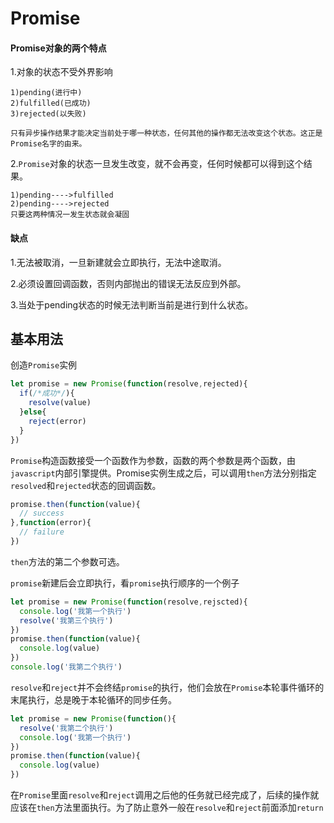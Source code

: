 # Promise

#### Promise对象的两个特点
1.对象的状态不受外界影响

    1)pending(进行中)
    2)fulfilled(已成功)
    3)rejected(以失败)

    只有异步操作结果才能决定当前处于哪一种状态，任何其他的操作都无法改变这个状态。这正是Promise名字的由来。

2.`Promise`对象的状态一旦发生改变，就不会再变，任何时候都可以得到这个结果。

    1)pending---->fulfilled
    2)pending---->rejected
    只要这两种情况一发生状态就会凝固

#### 缺点
1.无法被取消，一旦新建就会立即执行，无法中途取消。

2.必须设置回调函数，否则内部抛出的错误无法反应到外部。

3.当处于pending状态的时候无法判断当前是进行到什么状态。

## 基本用法
创造`Promise`实例
```javascript
let promise = new Promise(function(resolve,rejected){
  if(/*成功*/){
    resolve(value)
  }else{
    reject(error)
  }
})
```
`Promise`构造函数接受一个函数作为参数，函数的两个参数是两个函数，由`javascript`内部引擎提供。Promise实例生成之后，可以调用`then`方法分别指定`resolved`和`rejected`状态的回调函数。
``` javascript
promise.then(function(value){
  // success
},function(error){
  // failure
})
```
`then`方法的第二个参数可选。

`promise`新建后会立即执行，看`promise`执行顺序的一个例子
```javascript
let promise = new Promise(function(resolve,rejscted){
  console.log('我第一个执行')
  resolve('我第三个执行')
})
promise.then(function(value){
  console.log(value)
})
console.log('我第二个执行')
```
`resolve`和`reject`并不会终结`promise`的执行，他们会放在`Promise`本轮事件循环的末尾执行，总是晚于本轮循环的同步任务。
```javascript
let promise = new Promise(function(){
  resolve('我第二个执行')
  console.log('我第一个执行')
})
promise.then(function(value){
  console.log(value)
})
```
在`Promise`里面`resolve`和`reject`调用之后他的任务就已经完成了，后续的操作就应该在`then`方法里面执行。为了防止意外一般在`resolve`和`reject`前面添加`return`